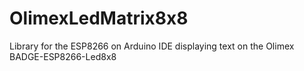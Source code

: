 # OlimexLedMatrix8x8
Library for the ESP8266 on Arduino IDE displaying text on the Olimex BADGE-ESP8266-Led8x8
